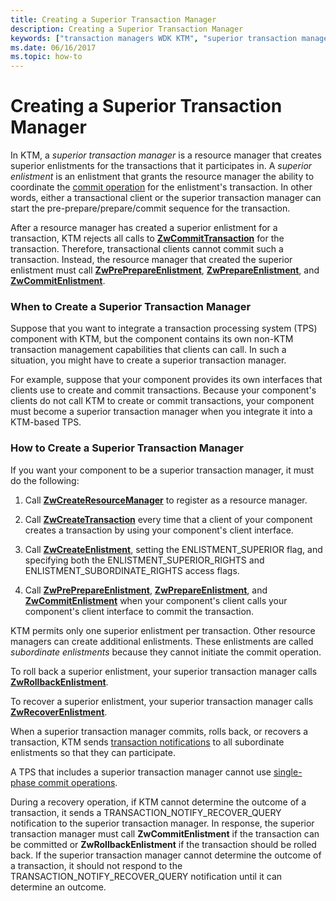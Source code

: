 ```yaml
---
title: Creating a Superior Transaction Manager
description: Creating a Superior Transaction Manager
keywords: ["transaction managers WDK KTM", "superior transaction managers WDK KTM", "enlistments WDK KTM , superior enlistments", "superior enlistments WDK KTM", "enlistments WDK KTM , subordinate enlistments", "subordinate enlistments WDK KTM"]
ms.date: 06/16/2017
ms.topic: how-to
---
```


# Creating a Superior Transaction Manager


In KTM, a *superior transaction manager* is a resource manager that creates superior enlistments for the transactions that it participates in. A *superior enlistment* is an enlistment that grants the resource manager the ability to coordinate the [commit operation](handling-commit-operations.md) for the enlistment's transaction. In other words, either a transactional client or the superior transaction manager can start the pre-prepare/prepare/commit sequence for the transaction.

After a resource manager has created a superior enlistment for a transaction, KTM rejects all calls to [**ZwCommitTransaction**](/windows-hardware/drivers/ddi/wdm/nf-wdm-ntcommittransaction) for the transaction. Therefore, transactional clients cannot commit such a transaction. Instead, the resource manager that created the superior enlistment must call [**ZwPrePrepareEnlistment**](/windows-hardware/drivers/ddi/wdm/nf-wdm-ntpreprepareenlistment), [**ZwPrepareEnlistment**](/windows-hardware/drivers/ddi/wdm/nf-wdm-ntprepareenlistment), and [**ZwCommitEnlistment**](/windows-hardware/drivers/ddi/wdm/nf-wdm-ntcommitenlistment).

### When to Create a Superior Transaction Manager

Suppose that you want to integrate a transaction processing system (TPS) component with KTM, but the component contains its own non-KTM transaction management capabilities that clients can call. In such a situation, you might have to create a superior transaction manager.

For example, suppose that your component provides its own interfaces that clients use to create and commit transactions. Because your component's clients do not call KTM to create or commit transactions, your component must become a superior transaction manager when you integrate it into a KTM-based TPS.

### How to Create a Superior Transaction Manager

If you want your component to be a superior transaction manager, it must do the following:

1.  Call [**ZwCreateResourceManager**](/windows-hardware/drivers/ddi/wdm/nf-wdm-ntcreateresourcemanager) to register as a resource manager.

2.  Call [**ZwCreateTransaction**](/windows-hardware/drivers/ddi/wdm/nf-wdm-ntcreatetransaction) every time that a client of your component creates a transaction by using your component's client interface.

3.  Call [**ZwCreateEnlistment**](/windows-hardware/drivers/ddi/wdm/nf-wdm-ntcreateenlistment), setting the ENLISTMENT\_SUPERIOR flag, and specifying both the ENLISTMENT\_SUPERIOR\_RIGHTS and ENLISTMENT\_SUBORDINATE\_RIGHTS access flags.

4.  Call [**ZwPrePrepareEnlistment**](/windows-hardware/drivers/ddi/wdm/nf-wdm-ntpreprepareenlistment), [**ZwPrepareEnlistment**](/windows-hardware/drivers/ddi/wdm/nf-wdm-ntprepareenlistment), and [**ZwCommitEnlistment**](/windows-hardware/drivers/ddi/wdm/nf-wdm-ntcommitenlistment) when your component's client calls your component's client interface to commit the transaction.

KTM permits only one superior enlistment per transaction. Other resource managers can create additional enlistments. These enlistments are called *subordinate enlistments* because they cannot initiate the commit operation.

To roll back a superior enlistment, your superior transaction manager calls [**ZwRollbackEnlistment**](/windows-hardware/drivers/ddi/wdm/nf-wdm-ntrollbackenlistment).

To recover a superior enlistment, your superior transaction manager calls [**ZwRecoverEnlistment**](/windows-hardware/drivers/ddi/wdm/nf-wdm-ntrecoverenlistment).

When a superior transaction manager commits, rolls back, or recovers a transaction, KTM sends [transaction notifications](transaction-notifications.md) to all subordinate enlistments so that they can participate.

A TPS that includes a superior transaction manager cannot use [single-phase commit operations](handling-commit-operations.md#single-phase-commit-operations).

During a recovery operation, if KTM cannot determine the outcome of a transaction, it sends a TRANSACTION\_NOTIFY\_RECOVER\_QUERY notification to the superior transaction manager. In response, the superior transaction manager must call **ZwCommitEnlistment** if the transaction can be committed or **ZwRollbackEnlistment** if the transaction should be rolled back. If the superior transaction manager cannot determine the outcome of a transaction, it should not respond to the TRANSACTION\_NOTIFY\_RECOVER\_QUERY notification until it can determine an outcome.

 

